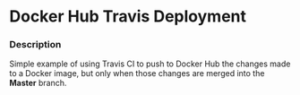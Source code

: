 # Docker Hub Travis Deployment

### Description
Simple example of using Travis CI to push to Docker Hub the changes made to a Docker image, but only when those changes are merged into the **Master** branch.
